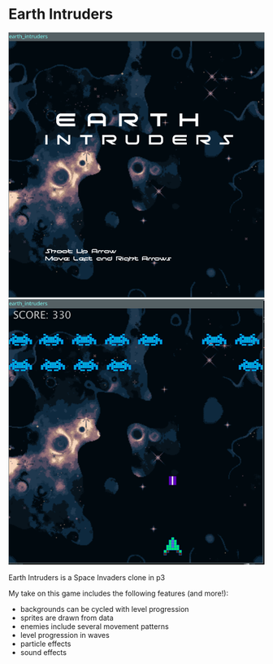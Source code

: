 # Earth Intruders
![Earth Intruders in P3](https://github.com/vvixi/Games/blob/main/Earth%20Intruders/assets/earth_intruders_title.png "Earth Intruders Title Screen")
![Earth Intruders in P3](https://github.com/vvixi/Games/blob/main/Earth%20Intruders/assets/earth_intruders.png "Space Invaders Clone")

Earth Intruders is a Space Invaders clone in p3

My take on this game includes the following features (and more!):
* backgrounds can be cycled with level progression
* sprites are drawn from data
* enemies include several movement patterns
* level progression in waves
* particle effects 
* sound effects
